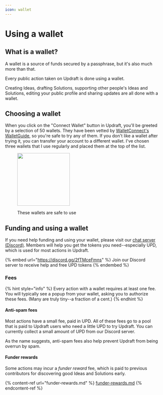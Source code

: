 ```yaml
---
icon: wallet
---
```


# Using a wallet

## What is a wallet?

A wallet is a source of funds secured by a passphrase, but it's also much more than that.

Every public action taken on Updraft is done using a wallet.

Creating Ideas, drafting Solutions, supporting other people's Ideas and Solutions, editing your public profile and sharing updates are all done with a wallet.

## Choosing a wallet

When you click on the "Connect Wallet" button in Updraft, you'll be greeted by a selection of 50 wallets. They have been vetted by [WalletConnect's WalletGuide](https://walletguide.walletconnect.network/), so you're safe to try any of them. If you don't like a wallet after trying it, you can transfer your account to a different wallet. I've chosen three wallets that I use regularly and placed them at the top of the list.

<figure><img src="../.gitbook/assets/Screenshot 2025-05-23 at 8.17.29 PM.png" alt="" width="172"><figcaption><p>These wallets are safe to use</p></figcaption></figure>

## Funding and using a wallet

If you need help funding and using your wallet, please visit our [chat server (Discord)](https://discord.gg/2fTMceFmns). Members will help you get the tokens you need--especially UPD, which is used for most actions in Updraft.

{% embed url="https://discord.gg/2fTMceFmns" %}
Join our Discord server to receive help and free UPD tokens
{% endembed %}

### Fees

{% hint style="info" %}
Every action with a wallet requires at least one fee. You will typically see a popup from your wallet, asking you to authorize these fees. (Many are truly tiny--a fraction of a cent.)
{% endhint %}

#### Anti-spam fees

Most actions have a small fee, paid in UPD. All of these fees go to a pool that is paid to Updraft users who need a little UPD to try Updraft. You can currently collect a small amount of UPD from our Discord server.

As the name suggests, anti-spam fees also help prevent Updraft from being overrun by spam.

#### Funder rewards

Some actions may incur a _funder reward_ fee, which is paid to previous contributors for discovering good Ideas and Solutions early.

{% content-ref url="funder-rewards.md" %}
[funder-rewards.md](funder-rewards.md)
{% endcontent-ref %}
